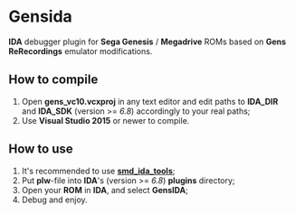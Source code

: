 # Gensida
**IDA** debugger plugin for **Sega Genesis** / **Megadrive** ROMs based on **Gens ReRecordings** emulator modifications.

## How to compile
1. Open **gens_vc10.vcxproj** in any text editor and edit paths to **IDA_DIR** and **IDA_SDK** (version >= *6.8*) accordingly to your real paths;
2. Use **Visual Studio 2015** or newer to compile.

## How to use
1. It's recommended to use **[smd_ida_tools](https://github.com/DrMefistO/smd_ida_tools)**;
2. Put **plw**-file into **IDA**'s (version >= *6.8*) **plugins** directory;
3. Open your **ROM** in **IDA**, and select **GensIDA**;
4. Debug and enjoy.
